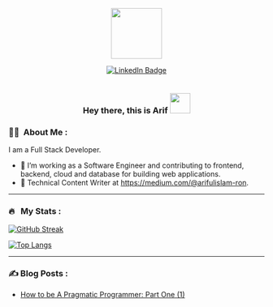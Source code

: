<p align="center"><img src="https://media.giphy.com/media/M9gbBd9nbDrOTu1Mqx/giphy.gif" width="100"/></p>
<p align="center">
<a href="https://www.linkedin.com/in/arif-ul-islam-716517149/"><img src="https://img.shields.io/badge/LinkedIn-blue?style=for-the-badge&logo=linkedin&logoColor=white" alt="LinkedIn Badge"></a>
</p>
<p align="center">

<p align="center"><img src="https://komarev.com/ghpvc/?username=arif-js&style=flat-square&color=blue" alt=""></p>
<h3 align="center">Hey there, this is Arif <img src="https://media.giphy.com/media/hvRJCLFzcasrR4ia7z/giphy.gif" width="40"></h3>

### :woman_technologist: &nbsp;About Me :

I am a Full Stack Developer.

- 🔭 I’m working as a Software Engineer and contributing to frontend, backend, cloud and database for building web applications.
- 🌱 Technical Content Writer at https://medium.com/@arifulislam-ron.

---

### 🔥 &nbsp; My Stats :
[![GitHub Streak](http://github-readme-streak-stats.herokuapp.com?user=arif-js&theme=dark&background=000000)](https://git.io/streak-stats)

[![Top Langs](https://github-readme-stats.vercel.app/api/top-langs/?username=arif-js&layout=compact&theme=vision-friendly-dark)](https://github.com/anuraghazra/github-readme-stats)

---

### ✍️ Blog Posts : 
- [How to be A Pragmatic Programmer: Part One (1)](https://medium.com/brainstation23/how-to-be-a-pragmatic-programmer-part-one-1-5d48ae31a49e)

